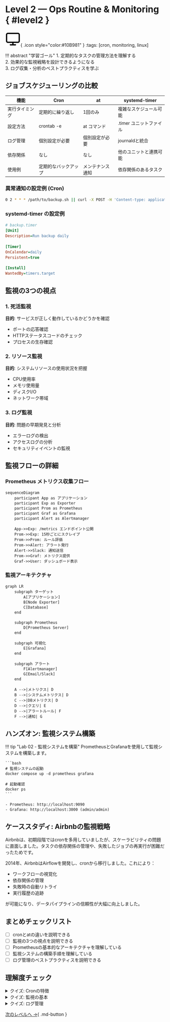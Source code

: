 # Level 2 — Ops Routine & Monitoring { #level2 }
![icon](../../img/icons/monitor.svg){ .icon style="color:#10B981" }
:tags: [cron, monitoring, linux]

!!! abstract "学習ゴール"
    1. 定期的なタスクの管理方法を理解する  
    2. 効果的な監視戦略を設計できるようになる  
    3. ログ収集・分析のベストプラクティスを学ぶ

## ジョブスケジューリングの比較

| 機能 | Cron | at | systemd-timer |
|------|------|----|--------------|
| 実行タイミング | 定期的に繰り返し | 1回のみ | 複雑なスケジュール可能 |
| 設定方法 | crontab -e | at コマンド | .timer ユニットファイル |
| ログ管理 | 個別設定が必要 | 個別設定が必要 | journaldと統合 |
| 依存関係 | なし | なし | 他のユニットと連携可能 |
| 使用例 | 定期的なバックアップ | メンテナンス通知 | 依存関係のあるタスク |

### 異常通知の設定例 (Cron)
```bash
0 2 * * * /path/to/backup.sh || curl -X POST -H 'Content-type: application/json' --data '{"text":"バックアップに失敗しました"}' $SLACK_WEBHOOK_URL
```

### systemd-timer の設定例
```ini
# backup.timer
[Unit]
Description=Run backup daily

[Timer]
OnCalendar=daily
Persistent=true

[Install]
WantedBy=timers.target
```

## 監視の3つの視点

### 1. 死活監視
**目的**: サービスが正しく動作しているかどうかを確認
- ポートの応答確認
- HTTPステータスコードのチェック
- プロセスの生存確認

### 2. リソース監視
**目的**: システムリソースの使用状況を把握
- CPU使用率
- メモリ使用量
- ディスクI/O
- ネットワーク帯域

### 3. ログ監視
**目的**: 問題の早期発見と分析
- エラーログの検出
- アクセスログの分析
- セキュリティイベントの監視

## 監視フローの詳細

### Prometheus メトリクス収集フロー

```mermaid
sequenceDiagram
    participant App as アプリケーション
    participant Exp as Exporter
    participant Prom as Prometheus
    participant Graf as Grafana
    participant Alert as Alertmanager

    App->>Exp: /metrics エンドポイント公開
    Prom->>Exp: 15秒ごとにスクレイプ
    Prom->>Prom: ルール評価
    Prom->>Alert: アラート発行
    Alert->>Slack: 通知送信
    Prom->>Graf: メトリクス提供
    Graf->>User: ダッシュボード表示
```

### 監視アーキテクチャ

```mermaid
graph LR
    subgraph ターゲット
        A[アプリケーション]
        B[Node Exporter]
        C[Database]
    end
    
    subgraph Prometheus
        D[Prometheus Server]
    end
    
    subgraph 可視化
        E[Grafana]
    end
    
    subgraph アラート
        F[Alertmanager]
        G[Email/Slack]
    end
    
    A -->|メトリクス| D
    B -->|システムメトリクス| D
    C -->|DBメトリクス| D
    D -->|クエリ| E
    D -->|アラートルール| F
    F -->|通知| G
```

## ハンズオン: 監視システム構築

!!! tip "Lab 02 - 監視システムを構築"
    PrometheusとGrafanaを使用して監視システムを構築します。
    
    ```bash
    # 監視システムの起動
    docker compose up -d prometheus grafana
    
    # 起動確認
    docker ps
    ```
    
    - Prometheus: http://localhost:9090
    - Grafana: http://localhost:3000 (admin/admin)

## ケーススタディ: Airbnbの監視戦略

Airbnbは、初期段階ではcronを多用していましたが、スケーラビリティの問題に直面しました。タスクの依存関係の管理や、失敗したジョブの再実行が困難だったためです。

2014年、AirbnbはAirflowを開発し、cronから移行しました。これにより：

- ワークフローの視覚化
- 依存関係の管理
- 失敗時の自動リトライ
- 実行履歴の追跡

が可能になり、データパイプラインの信頼性が大幅に向上しました。

## まとめチェックリスト

- [ ] cronとatの違いを説明できる
- [ ] 監視の3つの視点を説明できる
- [ ] Prometheusの基本的なアーキテクチャを理解している
- [ ] 監視システムの構築手順を理解している
- [ ] ログ管理のベストプラクティスを説明できる

## 理解度チェック

<details class="quiz">
  <summary>クイズ: Cronの特徴</summary>
  <p>Cronの特徴として正しいものは？</p>
  <ul class="quiz-options">
    <li data-correct="true">定期的なタスクの実行に適している</li>
    <li data-correct="false">1回限りのタスクに最適</li>
    <li data-correct="false">GUIでのみ設定可能</li>
    <li data-correct="false">Windows専用のツール</li>
  </ul>
</details>

<details class="quiz">
  <summary>クイズ: 監視の基本</summary>
  <p>システム監視において、リソース監視に含まれるのは？</p>
  <ul class="quiz-options">
    <li data-correct="true" data-explain="CPU使用率はシステムの処理能力を計測する重要なリソース監視項目です。ボトルネックの特定やキャパシティプランニングに役立ちます。">CPU使用率</li>
    <li data-correct="true" data-explain="メモリ使用量はシステムのパフォーマンスに直結する重要なリソース指標で、メモリリークの検出にも役立ちます。">メモリ使用量</li>
    <li data-correct="false" data-explain="HTTPステータスコードはアプリケーション監視の項目で、リソース監視には含まれません。">HTTPステータスコード</li>
    <li data-correct="true" data-explain="ディスクI/Oはストレージのパフォーマンスを計測する重要なリソース監視項目です。">ディスクI/O</li>
  </ul>
</details>

<details class="quiz">
  <summary>クイズ: ログ管理</summary>
  <p>ログ管理で重要な「3-2-1ルール」とは？</p>
  <ul class="quiz-options">
    <li data-correct="false" data-explain="ログレベルの数や保存先の数は、3-2-1ルールとは関係ありません。">3つのログレベル、2つの保存先、1つのバックアップ</li>
    <li data-correct="true" data-explain="3-2-1ルールとは、データ保護のベストプラクティスで、3つのコピーを2つの異なるメディアに保存し、そのうち1つはオフサイトに保管するというものです。これにより、災害時やシステム障害時のデータ損失リスクを最小限に抑えられます。">3つのコピー、2つのメディア、1つはオフサイト</li>
    <li data-correct="false" data-explain="ログの取得間隔や保持期間は、3-2-1ルールとは異なる概念です。">3時間ごとのログ取得、2時間の保持、1週間のアーカイブ</li>
    <li data-correct="false" data-explain="監視項目やアラートの数は、3-2-1ルールとは無関係です。">3つの監視項目、2つのアラート、1つのダッシュボード</li>
  </ul>
</details>

[次のレベルへ →](../ops-essentials/level3.md){ .md-button }

